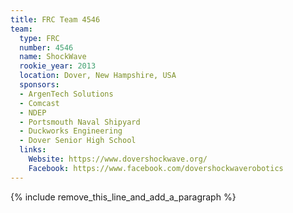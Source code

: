 ```yaml
---
title: FRC Team 4546
team:
  type: FRC
  number: 4546
  name: ShockWave
  rookie_year: 2013
  location: Dover, New Hampshire, USA
  sponsors:
  - ArgenTech Solutions
  - Comcast
  - NDEP
  - Portsmouth Naval Shipyard
  - Duckworks Engineering
  - Dover Senior High School
  links:
    Website: https://www.dovershockwave.org/
    Facebook: https://www.facebook.com/dovershockwaverobotics
---
```


{% include remove_this_line_and_add_a_paragraph %}